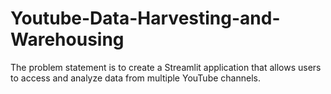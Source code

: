 # Youtube-Data-Harvesting-and-Warehousing
The problem statement is to create a Streamlit application that allows users to access and analyze data from multiple YouTube channels.
